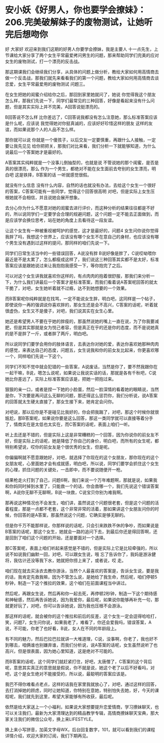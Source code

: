 # 安小妖《好男人，你也要学会撩妹》：206.完美破解妹子的废物测试，让她听完后想吻你

好 大家好 欢迎来到我们这期的好男人你要学会撩妹，我是主要人 十一点先生，上节课给大家分享了两个女生平常最爱拷问男生的问题，那来帮助同学们完美的应对女生的废物测试，打一个漂亮的反击战。

那这期课我们会继续我们分享，从具体的问题上做分析，教给大家如何用高情商去做一个反击战，那我们就先来看看我们的第一个问题，教给大家如何用高情商去谈恋爱，女生平常最爱用的废物测试 问题三。

在女生把她的闺蜜介绍给你之后，那回到家里她就问了，她说 你觉得我这个朋友怎么样，那我们先说一下，同学们最常见的三种回答，好像是看起来没有什么问题，但是其实实际上并不完美，A回答说挺漂亮的。

B回答说不怎么样 比你差远了，C回答说我都没有怎么注意她，那么标准答案应该是什么呢，应该说 我觉得她对你挺真诚的，应该好好珍惜这样的朋友 这样的友谊，而如果说那个人的人品不怎么样。

那你就可以说 你就是一个傻孩子，以后交友一定要慎重，再跟什么人接触，一定要让我先见见 给你把把关，那我们对比来看，我们分析一下就能够知道，为什么说最后一个答案她才是最好的。

A答案其实纯粹就是一个没事儿倒抽型的，也就是说 不管说她的那个闺蜜，是否是真的很漂亮，那么 作为一个男生，都绝对不能在女生面前去夸别的女生漂亮，明白吧 这是铁择，B答案的话 一听就感觉很假。

就没有什么信息 没有什么内容，自然的话也就没有办法，去给这个女生一个很好的答案，C答案可能有一些同学，觉得这个回答很高明 对吧，但是实际上女生压根她就不会相信，并且说她会展开想象。

去分心你为什么不愿意对她的闺蜜去进行评价，而这种分析的结果往往都是不好的，所以说同学们一定要学会合理的规避问题，这个问题一定不能去正面做到，而是应该学会换位思考，站在她的角度上去看待这一段友谊。

让这个女生有一种被重视被呵护的感觉，这才是最好的，问题4 女生问你说你觉得我胖了吗，我想这个世界上，应该没有哪个女生不在意自己的身材，也应该没有哪个男生没有遇到过这样的提问，那同样的咱们先说一下。

同学们日常生活当中的一些错误回答，A说没有胖 B说好像是胖了，C说哎呦喂你最近是不是太累了，怎么都瘦成这样了，我们说这三种回答其实都不是太好，标准答案应该是跟她说过来让我抱抱我感受一下，等你抱完了之后。

可以对这个女生讲我就喜欢你这样的，有点肉肉的抱着很舒服，那我们来分析一下，为什么我们讲最后一个答案才是标准答案，而我们看着说A答案呢回答的就太干脆了，对吧，女生她听着就不过瘾，达不到她想要的一个效果。

而B答案呢你纯粹就是在找骂，一定不能说女生胖，明白吧，这同样是一个帖子，即使说你一再的强调说你喜欢胖的，那女生还是会不高兴，C答案的话呢，听着就很虚伪，女生又不是傻子，对吧，我们说其实在女生心里。

她还是希望男人不要在乎她的胖瘦的，那虽然说她的嘴上一直在说，为了你我要减肥，但是其实那就是女为悦己者容，但是真正在乎的还是你的态度，而不是说她真的是不是胖了一斤，或者胖了两斤，明白吧。

所以说同学们要学会用你的肢体语言，去表达你对她的爱，表达你喜欢她那种肉肉的感觉，来表达自己的态度，问题五，女生说我和你的前女友比起来，你更喜欢哪一个，同样咱们先说一下这个。

同学们不知不觉中就会犯错的一些答案，A说废话，当然是你了，要不然我跟你在一起干嘛，B说，嗯怎么说呢，如果说让我说实话的话，那就是各有千秋吧，C说她比你差远了，实际上标准答案应该是，把她一把抱过来。

狠狠的亲一口，或者是捏一下她的小脸蛋，然后一脸深情的看着她的眼睛说，当然是你，下次要是再问这么无聊的问题，那还得这么惩罚你，我们分析说，说A答案的回答就太生硬太直接了，那女生接下来，她肯定会问你。

对吧说，那以后你是不是碰见比我好的，你会把我踹了，对吧，那这个时候你就很尴尬，那B答案呢，如果说你要是这么回答，那这一类同学就可以直接等着分手了，情商实在是太低也太实在，而C答案的话呢，表面上咱们一听。

听上去还是不错的，但是实际上这是非常糟糕的一个回答，因为你说你的前女友不好，但是实际上的话呢，她是降低了你自己的身价，明白吧，而所有的女生呢，都特别希望说，哎你的前女友是个很优秀的女生，但是呢。

你偏偏啊就不愿意跟她好，对吧，就选择了你现在的这个女朋友，那你现在的这个女朋友呢，心里面她才会有成就感，明白吧，所以说，同学们要学会抓住这个女生的心理，抓住问题的关键处，一击即中，而不要说随便开一枪。

结果枪走火打到了自己，问题6啊，我们来说一个万年难题啊，那就是说，如果我和你妈同时掉到水里了，只能救一个的话，你会救哪一个，我们先说这个错误答案啊，A说你无聊不无聊啊，B说一块救，C说宝贝你别为难我啊。

那再说这种情况也不会发生，咱们讲，虽然说这个问题很老套，但是这个问题的活着程度，那是一点都不老套，这个非常非常的活着，那如果讲这个女朋友问你的时候，你回答的是A答案，那虽然说这个问题，它确实是够无聊的。

但是你千万不能那样说，你那样说的话呢，只会引来跌跌不休的争吵，而如果说是B答案的话呢，那这个女生，她就会一路的追问下去，到最后你还是得回答啊，还是回到了咱们这个问题的开始，还是要面对一个选择。

那C答案呢，表面上咱们听起来感觉是不错的，但是实际上它是比较牵强的，所以说不如说我们幽默一回，对吧，可以跟女生说，哦 忘了告诉你了，我妈是游泳健将，我估计还没等我下水，她就把你捞上来了，或者说，哎 走。

咱们现在就去买泳衣去教你游泳，当然个人最喜欢的答案是，告诉女生说，要是我的话，我肯定先救我嘛，因为不管怎么说，是她给了我生命，然后呢，咱们停顿5秒钟，制造一下这个推拉的效果，这个咱们在前面课程当中讲过。

然后呢，再跟女生说，然后再和你一起去死，再停顿2秒钟，制造一下这个期待感和神秘感，然后再告诉她说，因为我爱你，最后呢，如果说你能够再补充一句，那就更好玩了，对吧，你可以告诉她说，因为我也压根不会游泳。

那这样的话呢，就会被你的这个推拉和前后的反差，这个女生一定会逗得哈哈打，笑，问题7，女生问你说，如果我老了，难看了，你还会爱我吗，错误答案，A说，不可能，你老了也好看，B说，女人在不同的年龄段上。

有不同的魅力，然后巴拉巴拉就讲一大堆道理，C说，没事啊，你老了，我也好不到哪去，咱俩谁也别嫌弃谁，而我们分析说，说A答案的话呢，女生虽然说听了也高兴，但是很表面，因为她心里知道，这是绝对不可能的。

而B答案的话呢，这个同学们就赶紧打住，好吧，太唐僧了，C答案的这个背后呢，意思其实真正的意思就是假说，你不就是说，她这个老了以后不好看吗，对吧，这个是女生绝对不能接受的，所以说，最聪明的答案应该是。

我巴不得你难看点老点，这样的话我在家里我就放心了，对吧，通过这样的回答，去打消掉她的顾虑，同时让她知道，你特别在意她，特别怕失去她，好，今天的课程呢，我们就先到这里，希望大家能够有所收获，最后呢。

依然是给大家送上一个小福利，如果说大家想要提升恋爱情商，学习撩妹聊天，也可以关注我们，最新为大家清理达到的精品教学专辑，高情商撩妹聊天宝典，那大家关注我们的微信公众号，换上来LIFESTYLE。

换上来小写拼音，加英文字母WX，后台回复数字，101，就可以看到我们的课程详情介绍，欢迎大家的订阅，我们下期再见。